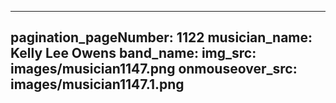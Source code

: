 ------
pagination_pageNumber: 1122
musician_name: Kelly Lee Owens
band_name: 
img_src: images/musician1147.png
onmouseover_src: images/musician1147.1.png
------